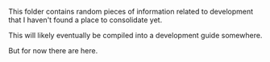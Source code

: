 This folder contains random pieces of information related to development that I haven't found a place to consolidate yet.

This will likely eventually be compiled into a development guide somewhere.

But for now there are here.